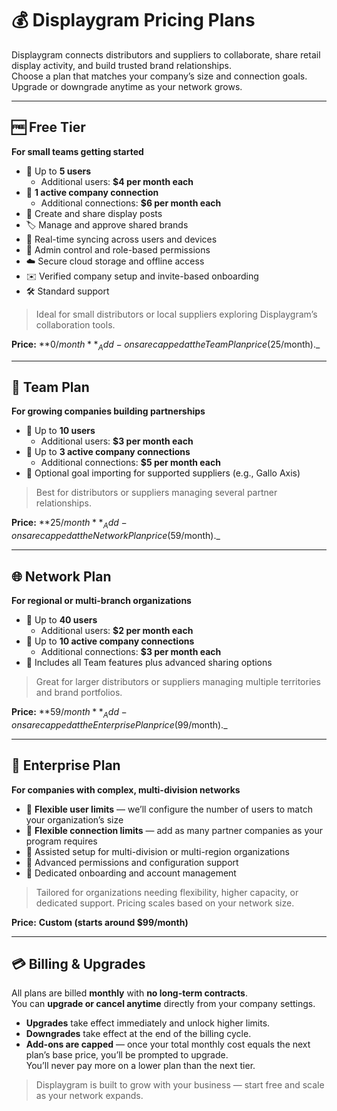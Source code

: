 # 💰 Displaygram Pricing Plans

Displaygram connects distributors and suppliers to collaborate, share retail display activity, and build trusted brand relationships.  
Choose a plan that matches your company’s size and connection goals.  
Upgrade or downgrade anytime as your network grows.

---

## 🆓 **Free Tier**
**For small teams getting started**

- 👥 Up to **5 users**  
  - Additional users: **$4 per month each**  
- 🤝 **1 active company connection**  
  - Additional connections: **$6 per month each**  
- 📸 Create and share display posts  
- 🏷️ Manage and approve shared brands  
- 🔄 Real-time syncing across users and devices  
- 🔐 Admin control and role-based permissions  
- ☁️ Secure cloud storage and offline access  
- ✉️ Verified company setup and invite-based onboarding  
- 🛠️ Standard support  

> Ideal for small distributors or local suppliers exploring Displaygram’s collaboration tools.

**Price:** **$0/month**  
_Add-ons are capped at the Team Plan price ($25/month)._

---

## 💼 **Team Plan**
**For growing companies building partnerships**

- 👥 Up to **10 users**  
  - Additional users: **$3 per month each**  
- 🤝 Up to **3 active company connections**  
  - Additional connections: **$5 per month each**  
- 🧩 Optional goal importing for supported suppliers (e.g., Gallo Axis)

> Best for distributors or suppliers managing several partner relationships.

**Price:** **$25/month**  
_Add-ons are capped at the Network Plan price ($59/month)._

---

## 🌐 **Network Plan**
**For regional or multi-branch organizations**

- 👥 Up to **40 users**  
  - Additional users: **$2 per month each**  
- 🤝 Up to **10 active company connections**  
  - Additional connections: **$3 per month each**  
- 🧩 Includes all Team features plus advanced sharing options

> Great for larger distributors or suppliers managing multiple territories and brand portfolios.

**Price:** **$59/month**  
_Add-ons are capped at the Enterprise Plan price ($99/month)._

---

## 🧠 **Enterprise Plan**
**For companies with complex, multi-division networks**

- 👥 **Flexible user limits** — we’ll configure the number of users to match your organization’s size  
- 🤝 **Flexible connection limits** — add as many partner companies as your program requires  
- 🧩 Assisted setup for multi-division or multi-region organizations  
- 🔐 Advanced permissions and configuration support  
- 💬 Dedicated onboarding and account management  

> Tailored for organizations needing flexibility, higher capacity, or dedicated support. Pricing scales based on your network size.

**Price:** **Custom (starts around $99/month)**

---

## 💳 Billing & Upgrades
All plans are billed **monthly** with **no long-term contracts**.  
You can **upgrade or cancel anytime** directly from your company settings.  

- **Upgrades** take effect immediately and unlock higher limits.  
- **Downgrades** take effect at the end of the billing cycle.  
- **Add-ons are capped** — once your total monthly cost equals the next plan’s base price, you’ll be prompted to upgrade.  
  You’ll never pay more on a lower plan than the next tier.

> Displaygram is built to grow with your business — start free and scale as your network expands.
